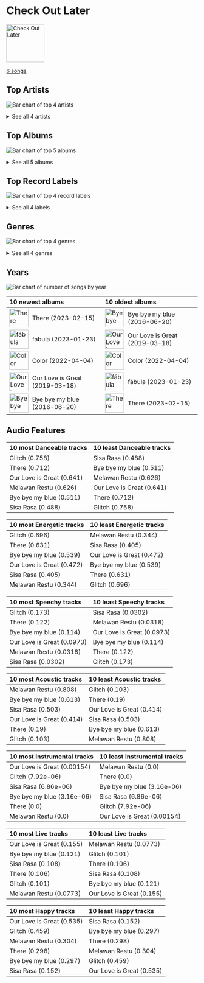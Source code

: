 # Check Out Later


<img src="https://mosaic.scdn.co/640/ab67616d0000b2733019082a0f673eaa7a5ea3aeab67616d0000b27342a6d7b8477a1cf06ebce45fab67616d0000b273a8a2a99e01506f56c991a24eab67616d0000b273b9aea3c24941166131a8c8b8" alt="Check Out Later" width="100" />

[6 songs](tracks.md)

## Top Artists

![Bar chart of top 4 artists](../../images/playlists/check_out_later/artists.png)




<details>
<summary>See all 4 artists</summary>

| Number of Tracks | Art | Artist | 🔗 |
|---:|:---|:---|:---|
| 2 | <img src="https://i.scdn.co/image/ab6761610000e5eb28f845b9a1c6e8bccb255f0c" alt="" width="50" /> | Yerin Baek | [🔗](https://open.spotify.com/artist/6dhfy4ByARPJdPtMyrUYJK) |
| 2 | <img src="https://i.scdn.co/image/ab6761610000e5ebb8333468abeb2e461d1ab5ea" alt="" width="50" /> | Mahalini | [🔗](https://open.spotify.com/artist/3wOsYKZM0zcKNasi3I7fP4) |
| 1 | <img src="https://i.scdn.co/image/ab6761610000e5ebc855bded4ab1bd99ef62214a" alt="" width="50" /> | [Stray Kids](../../artists/stray_kids.md) | [🔗](https://open.spotify.com/artist/2dIgFjalVxs4ThymZ67YCE) |
| 1 | <img src="https://i.scdn.co/image/ab6761610000e5eb0e2e70536f9a648992b22670" alt="" width="50" /> | KWON EUN BI | [🔗](https://open.spotify.com/artist/0qr7Rhj0yU7BPySYecNUlm) |

</details>


## Top Albums

![Bar chart of top 5 albums](../../images/playlists/check_out_later/albums.png)


<details>
<summary>See all 5 albums</summary>

| Number of Tracks | Art | Album | Release Date | 🔗 |
|---:|:---|:---|:---|:---|
| 2 | <img src="https://i.scdn.co/image/ab67616d0000b273a8a2a99e01506f56c991a24e" alt="" width="50" /> | fábula | 2023-01-23 | [🔗](https://open.spotify.com/album/6iBh7T1cUR8MPrtly5xugU) |
| 1 | <img src="https://i.scdn.co/image/ab67616d0000b2733019082a0f673eaa7a5ea3ae" alt="" width="50" /> | There | 2023-02-15 | [🔗](https://open.spotify.com/album/2j8BoKqZrMUYTARDIs9XDk) |
| 1 | <img src="https://i.scdn.co/image/ab67616d0000b273d9d96c4e842930a7022f7447" alt="" width="50" /> | Our Love is Great | 2019-03-18 | [🔗](https://open.spotify.com/album/6o7uJmwJP40A8lllMXk8MW) |
| 1 | <img src="https://i.scdn.co/image/ab67616d0000b27342a6d7b8477a1cf06ebce45f" alt="" width="50" /> | Color | 2022-04-04 | [🔗](https://open.spotify.com/album/3tTjCEJSxnjuVH2ztkCY03) |
| 1 | <img src="https://i.scdn.co/image/ab67616d0000b273b9aea3c24941166131a8c8b8" alt="" width="50" /> | Bye bye my blue | 2016-06-20 | [🔗](https://open.spotify.com/album/22qM69DGAvUsSyQfVh8Lgm) |

</details>


## Top Record Labels

![Bar chart of top 4 record labels](../../images/playlists/check_out_later/labels.png)


<details>
<summary>See all 4 labels</summary>

| Number of Tracks | Label |
|---:|:---|
| 2 | [JYP Entertainment](../../labels/jyp_entertainment.md) |
| 2 | Hits records |
| 1 | Wollim Entertainment |
| 1 | [Sony Music Labels Inc.](../../labels/sony_music_labels_inc_.md) |

</details>


## Genres

![Bar chart of top 4 genres](../../images/playlists/check_out_later/genres.png)


<details>
<summary>See all 4 genres</summary>

| Number of Tracks | Genre |
|---:|:---|
| 4 | [k-pop](../../genres/k_pop.md) |
| 2 | [korean pop](../../genres/korean_pop.md) |
| 2 | indonesian pop |
| 1 | [k-pop boy group](../../genres/k_pop_boy_group.md) |

</details>


## Years

![Bar chart of number of songs by year](../../images/playlists/check_out_later/years.png)



| 10 newest albums | 10 oldest albums |
|:---|:---|
| <div style="display:flex; align-items:center;"><img src="https://i.scdn.co/image/ab67616d0000b2733019082a0f673eaa7a5ea3ae" alt="There" width="50" /> <span style="padding-left:10px;">There (2023-02-15)</span></div> | <div style="display:flex; align-items:center;"><img src="https://i.scdn.co/image/ab67616d0000b273b9aea3c24941166131a8c8b8" alt="Bye bye my blue" width="50" /> <span style="padding-left:10px;">Bye bye my blue (2016-06-20)</span></div> |
| <div style="display:flex; align-items:center;"><img src="https://i.scdn.co/image/ab67616d0000b273a8a2a99e01506f56c991a24e" alt="fábula" width="50" /> <span style="padding-left:10px;">fábula (2023-01-23)</span></div> | <div style="display:flex; align-items:center;"><img src="https://i.scdn.co/image/ab67616d0000b273d9d96c4e842930a7022f7447" alt="Our Love is Great" width="50" /> <span style="padding-left:10px;">Our Love is Great (2019-03-18)</span></div> |
| <div style="display:flex; align-items:center;"><img src="https://i.scdn.co/image/ab67616d0000b27342a6d7b8477a1cf06ebce45f" alt="Color" width="50" /> <span style="padding-left:10px;">Color (2022-04-04)</span></div> | <div style="display:flex; align-items:center;"><img src="https://i.scdn.co/image/ab67616d0000b27342a6d7b8477a1cf06ebce45f" alt="Color" width="50" /> <span style="padding-left:10px;">Color (2022-04-04)</span></div> |
| <div style="display:flex; align-items:center;"><img src="https://i.scdn.co/image/ab67616d0000b273d9d96c4e842930a7022f7447" alt="Our Love is Great" width="50" /> <span style="padding-left:10px;">Our Love is Great (2019-03-18)</span></div> | <div style="display:flex; align-items:center;"><img src="https://i.scdn.co/image/ab67616d0000b273a8a2a99e01506f56c991a24e" alt="fábula" width="50" /> <span style="padding-left:10px;">fábula (2023-01-23)</span></div> |
| <div style="display:flex; align-items:center;"><img src="https://i.scdn.co/image/ab67616d0000b273b9aea3c24941166131a8c8b8" alt="Bye bye my blue" width="50" /> <span style="padding-left:10px;">Bye bye my blue (2016-06-20)</span></div> | <div style="display:flex; align-items:center;"><img src="https://i.scdn.co/image/ab67616d0000b2733019082a0f673eaa7a5ea3ae" alt="There" width="50" /> <span style="padding-left:10px;">There (2023-02-15)</span></div> |
## Audio Features

| 10 most Danceable tracks | 10 least Danceable tracks |
|:---|:---|
| Glitch (0.758) | Sisa Rasa (0.488) |
| There (0.712) | Bye bye my blue (0.511) |
| Our Love is Great (0.641) | Melawan Restu (0.626) |
| Melawan Restu (0.626) | Our Love is Great (0.641) |
| Bye bye my blue (0.511) | There (0.712) |
| Sisa Rasa (0.488) | Glitch (0.758) |

| 10 most Energetic tracks | 10 least Energetic tracks |
|:---|:---|
| Glitch (0.696) | Melawan Restu (0.344) |
| There (0.631) | Sisa Rasa (0.405) |
| Bye bye my blue (0.539) | Our Love is Great (0.472) |
| Our Love is Great (0.472) | Bye bye my blue (0.539) |
| Sisa Rasa (0.405) | There (0.631) |
| Melawan Restu (0.344) | Glitch (0.696) |

| 10 most Speechy tracks | 10 least Speechy tracks |
|:---|:---|
| Glitch (0.173) | Sisa Rasa (0.0302) |
| There (0.122) | Melawan Restu (0.0318) |
| Bye bye my blue (0.114) | Our Love is Great (0.0973) |
| Our Love is Great (0.0973) | Bye bye my blue (0.114) |
| Melawan Restu (0.0318) | There (0.122) |
| Sisa Rasa (0.0302) | Glitch (0.173) |

| 10 most Acoustic tracks | 10 least Acoustic tracks |
|:---|:---|
| Melawan Restu (0.808) | Glitch (0.103) |
| Bye bye my blue (0.613) | There (0.19) |
| Sisa Rasa (0.503) | Our Love is Great (0.414) |
| Our Love is Great (0.414) | Sisa Rasa (0.503) |
| There (0.19) | Bye bye my blue (0.613) |
| Glitch (0.103) | Melawan Restu (0.808) |

| 10 most Instrumental tracks | 10 least Instrumental tracks |
|:---|:---|
| Our Love is Great (0.00154) | Melawan Restu (0.0) |
| Glitch (7.92e-06) | There (0.0) |
| Sisa Rasa (6.86e-06) | Bye bye my blue (3.16e-06) |
| Bye bye my blue (3.16e-06) | Sisa Rasa (6.86e-06) |
| There (0.0) | Glitch (7.92e-06) |
| Melawan Restu (0.0) | Our Love is Great (0.00154) |

| 10 most Live tracks | 10 least Live tracks |
|:---|:---|
| Our Love is Great (0.155) | Melawan Restu (0.0773) |
| Bye bye my blue (0.121) | Glitch (0.101) |
| Sisa Rasa (0.108) | There (0.106) |
| There (0.106) | Sisa Rasa (0.108) |
| Glitch (0.101) | Bye bye my blue (0.121) |
| Melawan Restu (0.0773) | Our Love is Great (0.155) |

| 10 most Happy tracks | 10 least Happy tracks |
|:---|:---|
| Our Love is Great (0.535) | Sisa Rasa (0.152) |
| Glitch (0.459) | Bye bye my blue (0.297) |
| Melawan Restu (0.304) | There (0.298) |
| There (0.298) | Melawan Restu (0.304) |
| Bye bye my blue (0.297) | Glitch (0.459) |
| Sisa Rasa (0.152) | Our Love is Great (0.535) |
